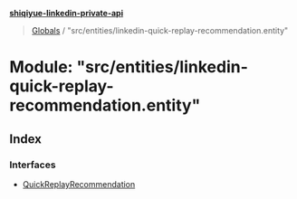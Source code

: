 **[shiqiyue-linkedin-private-api](../README.md)**

> [Globals](../globals.md) / "src/entities/linkedin-quick-replay-recommendation.entity"

# Module: "src/entities/linkedin-quick-replay-recommendation.entity"

## Index

### Interfaces

* [QuickReplayRecommendation](../interfaces/_src_entities_linkedin_quick_replay_recommendation_entity_.quickreplayrecommendation.md)
